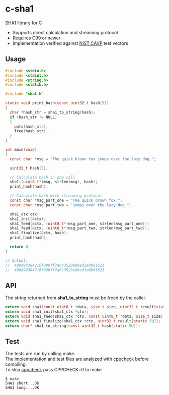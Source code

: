 # c-sha1

[SHA1](https://en.wikipedia.org/wiki/SHA-1) library for C

- Supports direct calculation and streaming protocol
- Requires C99 or newer
- Implementation verified against [NIST CAVP](https://csrc.nist.gov/Projects/Cryptographic-Algorithm-Validation-Program/Secure-Hashing) test vectors

## Usage
```c
#include <stdio.h>
#include <stdint.h>
#include <string.h>
#include <stdlib.h>

#include "sha1.h"

static void print_hash(const uint32_t hash[5])
{
  char *hash_str = sha1_to_string(hash);
  if (hash_str != NULL)
  {
    puts(hash_str);
    free(hash_str);
  }
}

int main(void)
{
  const char *msg = "The quick brown fox jumps over the lazy dog.";

  uint32_t hash[5];

  // Calculate hash in one call
  sha1((uint8_t*)msg, strlen(msg), hash);
  print_hash(hash);

  // Calculate hash with streaming protocol
  const char *msg_part_one = "The quick brown fox ";
  const char *msg_part_two = "jumps over the lazy dog.";

  sha1_ctx ctx;
  sha1_init(&ctx);
  sha1_feed(&ctx, (uint8_t*)msg_part_one, strlen(msg_part_one));
  sha1_feed(&ctx, (uint8_t*)msg_part_two, strlen(msg_part_two));
  sha1_finalize(&ctx, hash);
  print_hash(hash);

  return 0;
}

// Output:
//  408d94384216f890ff7a0c3528e8bed1e0b01621
//  408d94384216f890ff7a0c3528e8bed1e0b01621
```

## API
The string returned from **sha1_to_string** must be freed by the caller.
```c
extern void sha1(const uint8_t *data, size_t size, uint32_t result[static 5U]);
extern void sha1_init(sha1_ctx *ctx);
extern void sha1_feed(sha1_ctx *ctx, const uint8_t *data, size_t size);
extern void sha1_finalize(sha1_ctx *ctx, uint32_t result[static 5U]);
extern char* sha1_to_string(const uint32_t hash[static 5U]);
```

## Test
The tests are run by calling make.
<br>The implementation and test files are analyzed with [cppcheck](https://github.com/danmar/cppcheck) before compiling.
<br>To skip [cppcheck](https://github.com/danmar/cppcheck) pass CPPCHECK=0 to make

```shell
$ make
SHA1 short...OK
SHA1 long....OK
```
